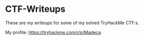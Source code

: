 # CTF-Writeups

These are my writeups for some of my solved TryHackMe CTF:s.

My profile: https://tryhackme.com/r/p/Madeca
